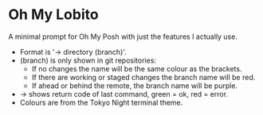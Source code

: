 # Oh My Lobito

A minimal prompt for Oh My Posh with just the features I actually use.

* Format is '-> directory (branch)'.
* (branch) is only shown in git repositories:
	* If no changes the name will be the same colour as the brackets.
	* If there are working or staged changes the branch name will be red.
	* If ahead or behind the remote, the branch name will be purple.
* -> shows return code of last command, green = ok, red = error.
* Colours are from the Tokyo Night terminal theme.

